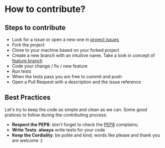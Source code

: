 # How to contribute?

## Steps to contribute

* Look for a issue or open a new one in [project issues](https://github.com/ManrajGrover/halo/issues)
* Fork the project
* Clone to your machine based on your forked project
* Create a new branch with an intuitive name. Take a look in concept of [feature branch](https://martinfowler.com/bliki/FeatureBranch.html)
* Code your change / fix / new feature
* Run tests
* When the tests pass you are free to commit and push
* Open a Pull Request with a description and the issue reference

## Best Practices

Let's try to keep the code as simple and clean as we can. Some good pratices to follow during the contributing process:

- **Respect the PEP8**: don't forget to check the [PEP8](https://www.python.org/dev/peps/pep-0008/) complains;
- **Write Tests**: **always** write tests for your code
- **Keep the Cordiality**: be polite and kind; words like please and thank you are welcome :)
